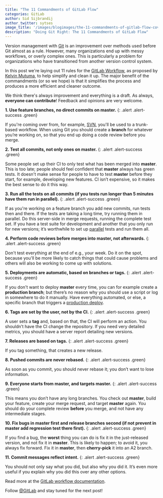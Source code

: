 ```yaml
---
title: "The 11 Commandments of GitLab Flow"
categories: GitLab
author: Sid Sijbrandij
author_twitter: sytses
image_title: '/images/blogimages/the-11-commandments-of-gitlab-flow-cover.png'
description: "Doing Git Right: The 11 Commandments of GitLab Flow"
---
```


Version management with [Git] is an improvement over methods used before Git almost as a rule. However, many organizations end up with messy workflows, or overly complex ones. This is particularly a problem for organizations who have transitioned from another version control system.

In this post we're laying out 11 rules for the [GitLab Workflow][doc], as proposed by [Kelvin Mutuma][kelvin], to help simplify and clean it up. The major benefit of the commandments (or so we hope) is that it simplifies the process and produces a more efficient and cleaner outcome.
 
We think there's always improvement and everything is a draft. As always, **everyone can contribute**! Feedback and opinions are very welcome.

<!-- more -->

<i class="fa fa-code-fork" aria-hidden="true"></i> **1. Use feature branches, no direct commits on master.**
{: .alert .alert-success .green}

If you're coming over from, for example, [SVN], you'll be used to a trunk-based workflow. When using Git you should create a **branch** for whatever you’re working on, so that you end up doing a code review before you merge.

<i class="fa fa-check-square-o" aria-hidden="true"></i> **2. Test all commits, not only ones on master.**
{: .alert .alert-success .green}

Some people set up their CI to only test what has been merged into **master**. This is too late; people should feel confident that **master** always has green tests. It doesn't make sense for people to have to test **master** before they start, for example, developing new features. CI isn’t expensive, so it makes the best sense to do it this way.

<i class="fa fa-flask" aria-hidden="true"></i> **3. Run all the tests on all commits (if you tests run longer than 5 minutes have them run in parallel).**
{: .alert .alert-success .green}

If as you're working on a feature branch you add new commits, run tests then and there. If the tests are taking a long time, try running them in parallel. Do this server-side in merge requests, running the complete test set. If you have a test suite for development and another that you only run for new versions; it’s worthwhile to set up [parallel] tests and run them all.

<i class="fa fa-code" aria-hidden="true"></i> **4. Perform code reviews before merges into master, not afterwards.**
{: .alert .alert-success .green}

Don't test everything at the end of e.g., your week. Do it on the spot, because you'll be more likely to catch things that could cause problems and others will also be working to come up with solutions.

<i class="fa fa-terminal" aria-hidden="true"></i> **5. Deployments are automatic, based on branches or tags.**
{: .alert .alert-success .green}

If you don't want to deploy **master** every time, you can for example create a **production branch**; but there’s no reason why you should use a script or log in somewhere to do it manually. Have everything automated, or else, a specific branch that triggers a [production deploy][environment].

<i class="fa fa-tags" aria-hidden="true"></i> **6. Tags are set by the user, not by the CI.**
{: .alert .alert-success .green}

A user sets a **tag** and, based on that, the CI will perform an action. You shouldn’t have the CI change the repository. If you need very detailed metrics, you should have a server report detailing new versions.

<i class="fa fa-cloud-upload" aria-hidden="true"></i> **7. Releases are based on tags.**
{: .alert .alert-success .green}

If you tag something, that creates a new release.

<i class="fa fa-eye-slash" aria-hidden="true"></i> **8. Pushed commits are never rebased.**
{: .alert .alert-success .green}

As soon as you commit, you should never rebase it; you don’t want to lose information. 

<i class="fa fa-folder-open-o" aria-hidden="true"></i> **9. Everyone starts from master, and targets master.**
{: .alert .alert-success .green}

This means you don’t have any long branches. You check out **master**, build your feature, create your merge request, and target **master** again. You should do your complete review **before** you merge, and not have any intermediate stages.

<i class="fa fa-bug" aria-hidden="true"></i> **10. Fix bugs in master first and release branches second (if not prevent in master add regression test there first).**
{: .alert .alert-success .green}

If you find a bug, the **worst** thing you can do is fix it in the just-released version, and not fix it in **master**. This is likely to happen; to avoid it, you always fix forward. Fix it in **master**, then **cherry-pick** it into an A2 branch. 

<i class="fa fa-pencil-square-o" aria-hidden="true"></i> **11. Commit messages reflect intent.**
{: .alert .alert-success .green}
 
You should not only say what you did, but also why you did it. It’s even more useful if you explain why you did this over any other options.

Read more at the [GitLab workflow documentation][doc].

Follow [@GitLab] and stay tuned for the next post!

<!-- identifiers -->

[@GitLab]: https://twitter.com/gitlab
[ce]: /images/blogimages/gitlab-ce-network.png
[doc]: http://doc.gitlab.com/ee/workflow/gitlab_flow.html
[environment]: http://docs.gitlab.com/ee/ci/yaml/README.html#environment
[git]: https://git-scm.com/
[kelvin]: https://gitlab.com/u/kelvinmutuma
[parallel]: http://docs.gitlab.com/ee/ci/yaml/README.html#stages
[svn]: https://en.wikipedia.org/wiki/Apache_Subversion

<style>
.green {
  color: rgb(60,118,61) !important;
}
.green i {
  color: rgb(85,68,136) !important;
}
</style>
